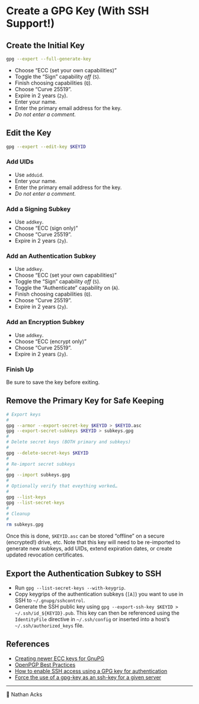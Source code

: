 # Create a GPG Key (With SSH Support!)

## Create the Initial Key

```bash
gpg --expert --full-generate-key
```

* Choose “ECC (set your own capabilities)”
* Toggle the “Sign” capability *off* (`S`).
* Finish choosing capabilities (`Q`).
* Choose “Curve 25519”.
* Expire in 2 years (`2y`).
* Enter your name.
* Enter the primary email address for the key.
* *Do not enter a comment.*

## Edit the Key

```bash
gpg --expert --edit-key $KEYID
```

### Add UIDs

* Use `adduid`.
* Enter your name.
* Enter the primary email address for the key.
* *Do not enter a comment.*

### Add a Signing Subkey

* Use `addkey`.
* Choose “ECC (sign only)”
* Choose “Curve 25519”.
* Expire in 2 years (`2y`).

### Add an Authentication Subkey

* Use `addkey`.
* Choose “ECC (set your own capabilities)”
* Toggle the “Sign” capability *off* (`S`).
* Toggle the “Authenticate” capability on (`A`).
* Finish choosing capabilities (`Q`).
* Choose “Curve 25519”.
* Expire in 2 years (`2y`).

### Add an Encryption Subkey

* Use `addkey`.
* Choose “ECC (encrypt only)”
* Choose “Curve 25519”.
* Expire in 2 years (`2y`).

### Finish Up

Be sure to save the key before exiting.

## Remove the Primary Key for Safe Keeping

```bash
# Export keys
#
gpg --armor --export-secret-key $KEYID > $KEYID.asc
gpg --export-secret-subkeys $KEYID > subkeys.gpg
#
# Delete secret keys (BOTH primary and subkeys)
#
gpg --delete-secret-keys $KEYID
#
# Re-import secret subkeys
#
gpg --import subkeys.gpg
#
# Optionally verify that eveything worked…
#
gpg --list-keys
gpg --list-secret-keys
#
# Cleanup
#
rm subkeys.gpg
```

Once this is done, `$KEYID.asc` can be stored “offline” on a secure (encrypted!) drive, etc. Note that this key will need to be re-imported to generate new subkeys, add UIDs, extend expiration dates, or create updated revocation certificates.

## Export the Authentication Subkey to SSH

* Run `gpg --list-secret-keys --with-keygrip`.
* Copy keygrips of the authentication subkeys (`[A]`) you want to use in SSH to `~/.gnupg/sshcontrol`.
* Generate the SSH public key using `gpg --export-ssh-key $KEYID > ~/.ssh/id_${KEYID}.pub`. This key can then be referenced using the `IdentityFile` directive in `~/.ssh/config` or inserted into a host’s `~/.ssh/authorized_keys` file.

## References

* [Creating newer ECC keys for GnuPG](https://www.gniibe.org/memo/software/gpg/keygen-25519.html)
* [OpenPGP Best Practices](https://riseup.net/en/security/message-security/openpgp/best-practices)
* [How to enable SSH access using a GPG key for authentication](https://opensource.com/article/19/4/gpg-subkeys-ssh)
* [Force the use of a gpg-key as an ssh-key for a given server](https://serverfault.com/a/964317)

- - - -

👤 Nathan Acks
